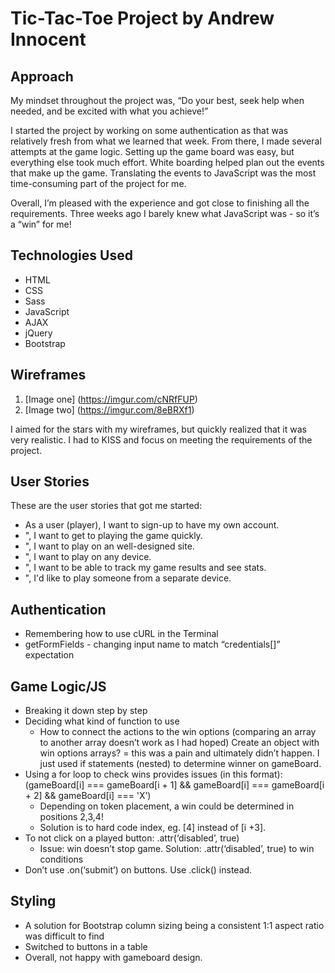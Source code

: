 # Tic-Tac-Toe Project by Andrew Innocent

## Approach
My mindset throughout the project was, “Do your best, seek help when needed, and be excited with what you achieve!”

I started the project by working on some authentication as that was relatively fresh from what we learned that week. From there, I made several attempts at the game logic. Setting up the game board was easy, but everything else took much effort. White boarding helped plan out the events that make up the game. Translating the events to JavaScript was the most time-consuming part of the project for me.

Overall, I’m pleased with the experience and got close to finishing all the requirements. Three weeks ago I barely knew what JavaScript was - so it’s a “win” for me!

## Technologies Used
- HTML
- CSS
- Sass
- JavaScript
- AJAX
- jQuery
- Bootstrap

## Wireframes
1. [Image one] (https://imgur.com/cNRfFUP)
2. [Image two] (https://imgur.com/8eBRXf1)

I aimed for the stars with my wireframes, but quickly realized that it was very
realistic. I had to KISS and focus on meeting the requirements of the project.

## User Stories

These are the user stories that got me started:

- As a user (player), I want to sign-up to have my own account.
- ", I want to get to playing the game quickly.
- ", I want to play on an well-designed site.
- ", I want to play on any device.
- ", I want to be able to track my game results and see stats.
- ", I'd like to play someone from a separate device.

## Authentication

- Remembering how to use cURL in the Terminal
- getFormFields - changing input name to match “credentials[]” expectation


## Game Logic/JS
- Breaking it down step by step
- Deciding what kind of function to use
  - How to connect the actions to the win options (comparing an array to another array doesn’t work as I had hoped) Create an object with win options arrays? = this was a pain and ultimately didn’t happen. I just used if statements (nested) to determine winner on gameBoard.
- Using a for loop to check wins provides issues (in this format):
(gameBoard[i] === gameBoard[i + 1] && gameBoard[i] === gameBoard[i + 2] && gameBoard[i] === 'X’)
  - Depending on token placement, a win could be determined in positions 2,3,4!
  - Solution is to hard code index, eg. [4] instead of [i +3].
- To not click on a played button: .attr(‘disabled’, true)
  - Issue: win doesn’t stop game. Solution: .attr(‘disabled’, true) to win conditions
- Don’t use .on(‘submit’) on buttons. Use .click() instead.

## Styling
- A solution for Bootstrap column sizing being a consistent 1:1 aspect ratio was difficult to find
- Switched to buttons in a table
- Overall, not happy with gameboard design.
